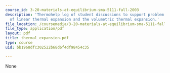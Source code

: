 ```yaml
---
course_id: 3-20-materials-at-equilibrium-sma-5111-fall-2003
description: 'Thermohelp log of student discussions to support problem sets: Derivation
  of linear thermal expansion and the volumetric thermal expansion.'
file_location: /coursemedia/3-20-materials-at-equilibrium-sma-5111-fall-2003/bb1968dfc302522b68d6f4df98454c35_thermal_expansion.pdf
file_type: application/pdf
layout: pdf
title: thermal_expansion.pdf
type: course
uid: bb1968dfc302522b68d6f4df98454c35

---
```

None